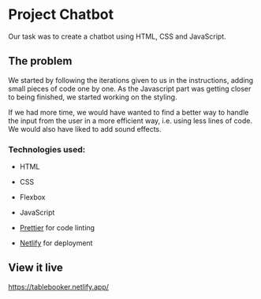 # Project Chatbot

Our task was to create a chatbot using HTML, CSS and JavaScript.

## The problem

We started by following the iterations given to us in the instructions, adding small pieces of code one by one. As the Javascript part was getting closer to being finished, we started working on the styling.

If we had more time, we would have wanted to find a better way to handle the input from the user in a more efficient way, i.e. using less lines of code. We would also have liked to add sound effects.

### Technologies used:

- HTML
- CSS
- Flexbox
- JavaScript

- [Prettier](https://www.prettier.io/) for code linting
- [Netlify](https://www.netlify.com/) for deployment

## View it live

<https://tablebooker.netlify.app/>
